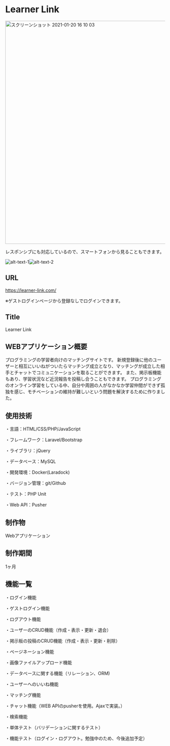 # Learner Link

<img width="700" alt="スクリーンショット 2021-01-20 16 10 03" src="https://user-images.githubusercontent.com/66733811/105139978-5c516100-5b3a-11eb-8c3f-7677cb6d52a6.png">

レスポンシブにも対応しているので、スマートフォンから見ることもできます。

![alt-text-1](<img width="200" alt="スクリーンショット 2021-01-20 16 22 15" src="https://user-images.githubusercontent.com/66733811/105140908-b6065b00-5b3b-11eb-9b77-3f2961de4016.png">)![alt-text-2](<img width="200" alt="スクリーンショット 2021-01-20 16 33 09" src="https://user-images.githubusercontent.com/66733811/105142131-89ebd980-5b3d-11eb-8e84-e42c8e5b83b3.png">)


## URL

https://learner-link.com/

※ゲストログインページから登録なしでログインできます。

## Title

Learner Link

## WEBアプリケーション概要

プログラミングの学習者向けのマッチングサイトです。
新規登録後に他のユーザーと相互にいいねがついたらマッチング成立となり、マッチングが成立した相手とチャットでコミュニケーションを取ることができます。
また、掲示板機能もあり、学習状況など近況報告を投稿し合うこともできます。
プログラミングのオンライン学習をしている中、自分や周囲の人がなかなか学習仲間ができず孤独を感じ、モチベーションの維持が難しいという問題を解決するために作りました。

## 使用技術

・言語：HTML/CSS/PHP/JavaScript

・フレームワーク：Laravel/Bootstrap

・ライブラリ：jQuery

・データベース：MySQL

・開発環境：Docker(Laradock)

・バージョン管理：git/Github

・テスト：PHP Unit

・Web API：Pusher

## 制作物

Webアプリケーション

## 制作期間

1ヶ月

## 機能一覧

・ログイン機能

・ゲストログイン機能

・ログアウト機能

・ユーザーのCRUD機能（作成・表示・更新・退会）

・掲示板の投稿のCRUD機能（作成・表示・更新・削除）

・ページネーション機能

・画像ファイルアップロード機能

・データベースに関する機能（リレーション、ORM)

・ユーザーへのいいね機能

・マッチング機能

・チャット機能（WEB APIのpusherを使用。Ajaxで実装。）

・検索機能

・単体テスト（バリデーションに関するテスト）

・機能テスト（ログイン・ログアウト。勉強中のため、今後追加予定）
